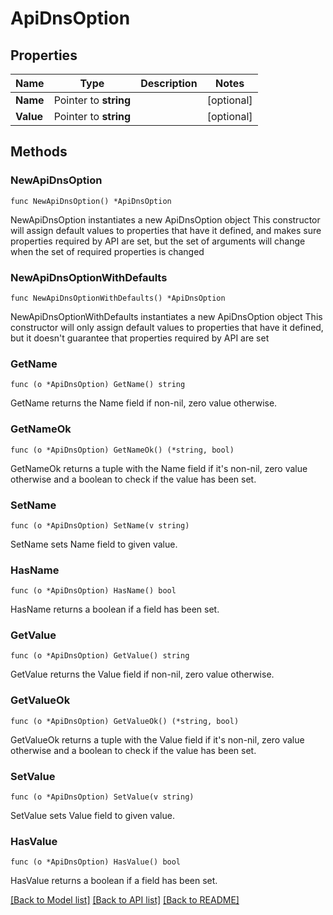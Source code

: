 # ApiDnsOption

## Properties

Name | Type | Description | Notes
------------ | ------------- | ------------- | -------------
**Name** | Pointer to **string** |  | [optional] 
**Value** | Pointer to **string** |  | [optional] 

## Methods

### NewApiDnsOption

`func NewApiDnsOption() *ApiDnsOption`

NewApiDnsOption instantiates a new ApiDnsOption object
This constructor will assign default values to properties that have it defined,
and makes sure properties required by API are set, but the set of arguments
will change when the set of required properties is changed

### NewApiDnsOptionWithDefaults

`func NewApiDnsOptionWithDefaults() *ApiDnsOption`

NewApiDnsOptionWithDefaults instantiates a new ApiDnsOption object
This constructor will only assign default values to properties that have it defined,
but it doesn't guarantee that properties required by API are set

### GetName

`func (o *ApiDnsOption) GetName() string`

GetName returns the Name field if non-nil, zero value otherwise.

### GetNameOk

`func (o *ApiDnsOption) GetNameOk() (*string, bool)`

GetNameOk returns a tuple with the Name field if it's non-nil, zero value otherwise
and a boolean to check if the value has been set.

### SetName

`func (o *ApiDnsOption) SetName(v string)`

SetName sets Name field to given value.

### HasName

`func (o *ApiDnsOption) HasName() bool`

HasName returns a boolean if a field has been set.

### GetValue

`func (o *ApiDnsOption) GetValue() string`

GetValue returns the Value field if non-nil, zero value otherwise.

### GetValueOk

`func (o *ApiDnsOption) GetValueOk() (*string, bool)`

GetValueOk returns a tuple with the Value field if it's non-nil, zero value otherwise
and a boolean to check if the value has been set.

### SetValue

`func (o *ApiDnsOption) SetValue(v string)`

SetValue sets Value field to given value.

### HasValue

`func (o *ApiDnsOption) HasValue() bool`

HasValue returns a boolean if a field has been set.


[[Back to Model list]](../README.md#documentation-for-models) [[Back to API list]](../README.md#documentation-for-api-endpoints) [[Back to README]](../README.md)


